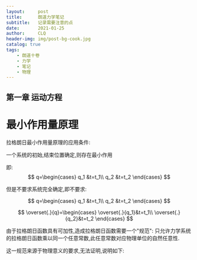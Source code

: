 ```yaml
---
layout:     post
title:      朗道力学笔记
subtitle:   记录需要注意的点
date:       2021-01-25
author:     CLQ
header-img: img/post-bg-cook.jpg
catalog: true
tags:
    - 朗道十卷
    - 力学
    - 笔记
    - 物理
---
```


## 第一章 运动方程

# 最小作用量原理

拉格朗日最小作用量原理的应用条件:

一个系统的初始,结束位置确定,则存在最小作用

即:
$$
q=\begin{cases}
q_1 &t=t_1\\
q_2 &t=t_2
\end{cases}
$$

但是不要求系统完全确定,即不要求:

$$
q=\begin{cases}
 q_1 &t=t_1\\
 q_2 &t=t_2
\end{cases}
$$

$$
\overset{.}{q}=\begin{cases}
    \overset{.}{q_1}&t=t_1\\
    \overset{.}{q_2}&t=t_2
\end{cases}
$$

由于拉格朗日函数具有可加性,造成拉格朗日函数需要一个"规范":
只允许力学系统的拉格朗日函数乘以同一个任意常数,此任意常数对应物理单位的自然任意性.

这一规范来源于物理意义的要求,无法证明,说明如下:
